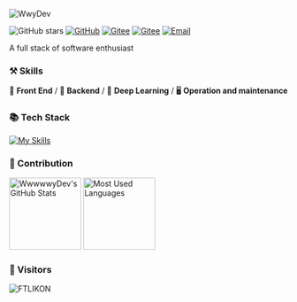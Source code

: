 <p>
  <img src="https://readme-typing-svg.demolab.com/?lines=Hello+👋+!;This+is+WwyDev+....;Nice+to+meet+you!&font=Fira%20Code&center=true&width=380&height=50&duration=4000&pause=1000" alt="WwyDev">
</p>

<p>
  <img src="https://img.shields.io/github/stars/WwwwwyDev?style=social" alt="GitHub stars">
  <a href="https://github.com/WwwwwyDev"><img src="https://img.shields.io/badge/GitHub-181717?style=flat-square&logo=github&logoColor=white" alt="GitHub"></a>
  <a href="https://gitee.com/wu_wen_yi"><img src="https://img.shields.io/badge/Gitee-ea4335?style=flat-square&logo=gitee&logoColor=white" alt="Gitee"></a>
 <a href="https://leetcode.cn/u/wu-wen-yi"><img src="https://img.shields.io/badge/Leetcode-f6b26b?style=flat-square&logo=leetcode&logoColor=white" alt="Gitee"></a>
  <a href="mailto:wwwwwydev@gmail.com"><img src="https://img.shields.io/badge/Email-ea4335?style=flat-square&logo=Mail.Ru" alt="Email"></a>
</p>

A full stack of software enthusiast

### ⚒ Skills
🍓 **Front End** /  🍉 **Backend** / 🤖 **Deep Learning** / 🖥️ **Operation and maintenance**

### 📚️ Tech Stack
[![My Skills](https://skillicons.dev/icons?i=go,python,c,java,nodejs,vue,express,bootstrap,html,css,js,jquery,flask,pytorch,qt,electron&perline=8)](https://skillicons.dev)


### 🐳 Contribution
<p>
<img height="130px" src="https://github-readme-stats.vercel.app/api?username=WwwwwyDev&hide_title=true&show_icons=true&hide=issues&include_all_commits=true&count_private=true&hide_border=false&theme=vue" alt="WwwwwyDev's GitHub Stats"> <img height="130px" src="https://github-readme-stats.vercel.app/api/top-langs?username=WwwwwyDev&hide_title=true&layout=compact&hide_border=false" alt="Most Used Languages">
</p>

### 👥 Visitors
<div><img src="https://count.getloli.com/get/@WwwwwyDev?theme=rule15" alt="FTLIKON"></div>
